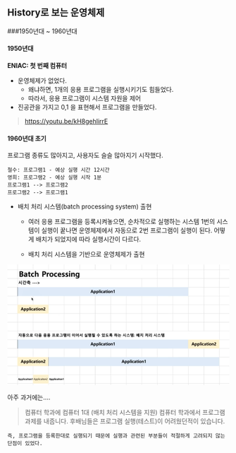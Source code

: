 ## History로 보는 운영체제

###1950년대 ~ 1960년대

#### 1950년대
**ENIAC: 첫 번째 컴퓨터**
* 운영체제가 없었다. 
    * 왜냐하면, 1개의 응용 프로그램을 실행시키기도 힘들었다.
    * 따라서, 응용 프로그램이 시스템 자원을 제어
* 진공관을 가지고 0,1 을 표현해서 프로그램을 만들었다.
  
> https://youtu.be/kH8gehlirrE

#### 1960년대 초기
프로그램 종류도 많아지고, 사용자도 슬슬 많아지기 시작했다.

~~~
철수: 프로그램1 ‑ 예상 실행 시간 12시간
영희: 프로그램2 ‑ 예상 실행 시작 1분
프로그램1 ‑‑> 프로그램2
프로그램2 ‑‑> 프로그램1
~~~

* 배치 처리 시스템(batch processing system) 출현
    * 여러 응용 프로그램을 등록시켜놓으면, 순차적으로 실행하는 시스템
        1번의 시스템이 실행이 꿑나면 운영체제에서 자동으로 2번 프로그램이 실행이 된다.
        어떻게 배치가 되었지에 따라 실행시간이 다르다.

    * 배치 처리 시스템을 기반으로 운영체제가 출현

![batch processing](img/4-1.png)

아주 과거에는....
> 컴퓨터 학과에 컴퓨터 1대 (배치 처리 시스템을 지원)
    컴퓨터 학과에서 프로그램 과제를 내줍니다. 후배님들은 프로그램 실행(테스트)이 어려웠던적이 있습니다.

    즉, 프로그램을 등록한대로 실행되기 때문에 실행과 관련된 부분들이 적절하게 고려되지 않는 단점이 있었다.

